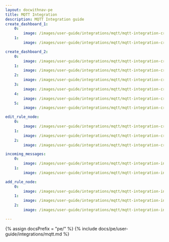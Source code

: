 ```yaml
---
layout: docwithnav-pe
title: MQTT Integration
description: MQTT Integration guide
create_dashboard_1:
    0:
        image: /images/user-guide/integrations/mqtt/mqtt-integration-create-new-dashboard-1.png
    1:
        image: /images/user-guide/integrations/mqtt/mqtt-integration-create-new-dashboard-2.png

create_dashboard_2:
    0:
        image: /images/user-guide/integrations/mqtt/mqtt-integration-create-new-dashboard-4.png
    1:
        image: /images/user-guide/integrations/mqtt/mqtt-integration-create-new-dashboard-5.png
    2:
        image: /images/user-guide/integrations/mqtt/mqtt-integration-create-new-dashboard-6.png
    3:
        image: /images/user-guide/integrations/mqtt/mqtt-integration-create-new-dashboard-7.png
    4:
        image: /images/user-guide/integrations/mqtt/mqtt-integration-create-new-dashboard-8.png
    5:
        image: /images/user-guide/integrations/mqtt/mqtt-integration-create-new-dashboard-9.png

edit_rule_node:
    0:
        image: /images/user-guide/integrations/mqtt/mqtt-integration-create-edit-message-type-switch-1.png
    1:
        image: /images/user-guide/integrations/mqtt/mqtt-integration-create-edit-message-type-switch-2.png
    2:
        image: /images/user-guide/integrations/mqtt/mqtt-integration-create-edit-message-type-switch-3.png

incoming_messages:
    0:
        image: /images/user-guide/integrations/mqtt/mqtt-integration-incoming-messages-2.png
    1:
        image: /images/user-guide/integrations/mqtt/mqtt-integration-incoming-messages-3.png

add_rule_node:
    0:
        image: /images/user-guide/integrations/mqtt/mqtt-integration-integration-downlink-node-1.png
    1:
        image: /images/user-guide/integrations/mqtt/mqtt-integration-integration-downlink-node-2.png
    2:
        image: /images/user-guide/integrations/mqtt/mqtt-integration-integration-downlink-node-3.png

---
```

{% assign docsPrefix = "pe/" %}
{% include docs/pe/user-guide/integrations/mqtt.md %}
